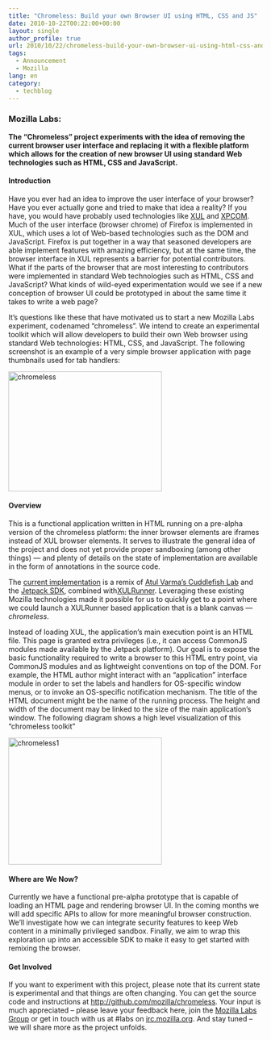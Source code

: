 ```yaml
---
title: "Chromeless: Build your own Browser UI using HTML, CSS and JS"
date: 2010-10-22T00:22:00+00:00
layout: single
author_profile: true
url: 2010/10/22/chromeless-build-your-own-browser-ui-using-html-css-and-js/
tags:
  - Announcement
  - Mozilla
lang: en
category: 
  - techblog
---
```

### Mozilla Labs:

**The “Chromeless” project experiments with the idea of removing the current browser user interface and replacing it with a flexible platform which allows for the creation of new browser UI using standard Web technologies such as HTML, CSS and JavaScript.**

#### Introduction

Have you ever had an idea to improve the user interface of your browser? Have you ever actually gone and tried to make that idea a reality? If you have, you would have probably used technologies like [XUL](https://developer.mozilla.org/En/XUL) and [XPCOM](https://developer.mozilla.org/en/XPCOM). Much of the user interface (browser chrome) of Firefox is implemented in XUL, which uses a lot of Web-based technologies such as the DOM and JavaScript. Firefox is put together in a way that seasoned developers are able implement features with amazing efficiency, but at the same time, the browser interface in XUL represents a barrier for potential contributors. What if the parts of the browser that are most interesting to contributors were implemented in standard Web technologies such as HTML, CSS and JavaScript? What kinds of wild-eyed experimentation would we see if a new conception of browser UI could be prototyped in about the same time it takes to write a web page?

It’s questions like these that have motivated us to start a new Mozilla Labs experiment, codenamed “chromeless”. We intend to create an experimental toolkit which will allow developers to build their own Web browser using standard Web technologies: HTML, CSS, and JavaScript. The following screenshot is an example of a very simple browser application with page thumbnails used for tab handlers:

[<img title="chromeless" border="0" alt="chromeless" src="http://lh3.ggpht.com/_vaUVXcmC3OI/TMDSHS91wSI/AAAAAAAAC2Q/VTGiJXHw3OI/chromeless_thumb%5B1%5D.jpg?imgmax=800" width="304" height="238" />](http://lh5.ggpht.com/_vaUVXcmC3OI/TMDSEMZwiDI/AAAAAAAAC2M/0oaHSoS1x_4/s1600-h/chromeless%5B3%5D.jpg)

#### Overview

This is a functional application written in HTML running on a pre-alpha version of the chromeless platform: the inner browser elements are iframes instead of XUL browser elements. It serves to illustrate the general idea of the project and does not yet provide proper sandboxing (among other things) — and plenty of details on the state of implementation are available in the form of annotations in the source code.

The [current implementation](http://github.com/mozilla/chromeless) is a remix of [Atul Varma’s Cuddlefish Lab](http://hg.mozilla.org/users/avarma_mozilla.com/atul-packages/file/793c25db8523/packages/cuddlefish-lab) and the [Jetpack SDK](http://hg.mozilla.org/labs/jetpack-sdk/), combined with[XULRunner](https://developer.mozilla.org/en/xulrunner). Leveraging these existing Mozilla technologies made it possible for us to quickly get to a point where we could launch a XULRunner based application that is a blank canvas — _chromeless_.

Instead of loading XUL, the application’s main execution point is an HTML file. This page is granted extra privileges (i.e., it can access CommonJS modules made available by the Jetpack platform). Our goal is to expose the basic functionality required to write a browser to this HTML entry point, via CommonJS modules and as lightweight conventions on top of the DOM. For example, the HTML author might interact with an “application” interface module in order to set the labels and handlers for OS-specific window menus, or to invoke an OS-specific notification mechanism. The title of the HTML document might be the name of the running process. The height and width of the document may be linked to the size of the main application’s window. The following diagram shows a high level visualization of this “chromeless toolkit”

[<img title="chromeless1" border="0" alt="chromeless1" src="http://lh5.ggpht.com/_vaUVXcmC3OI/TMDSTe3f67I/AAAAAAAAC2Y/ZYhv6JFS4nY/chromeless1_thumb%5B1%5D.jpg?imgmax=800" width="304" height="252" />](http://lh6.ggpht.com/_vaUVXcmC3OI/TMDSLPzBNXI/AAAAAAAAC2U/E4_97pKdFZs/s1600-h/chromeless1%5B3%5D.jpg)

#### Where are We Now?

Currently we have a functional pre-alpha prototype that is capable of loading an HTML page and rendering browser UI. In the coming months we will add specific APIs to allow for more meaningful browser construction. We’ll investigate how we can integrate security features to keep Web content in a minimally privileged sandbox. Finally, we aim to wrap this exploration up into an accessible SDK to make it easy to get started with remixing the browser.

#### Get Involved

If you want to experiment with this project, please note that its current state is experimental and that things are often changing. You can get the source code and instructions at <http://github.com/mozilla/chromeless>. Your input is much appreciated – please leave your feedback here, join the [Mozilla Labs Group](http://groups.google.com/group/mozilla-labs) or get in touch with us at #labs on [irc.mozilla.org](http://irc.mozilla.org/). And stay tuned – we will share more as the project unfolds.